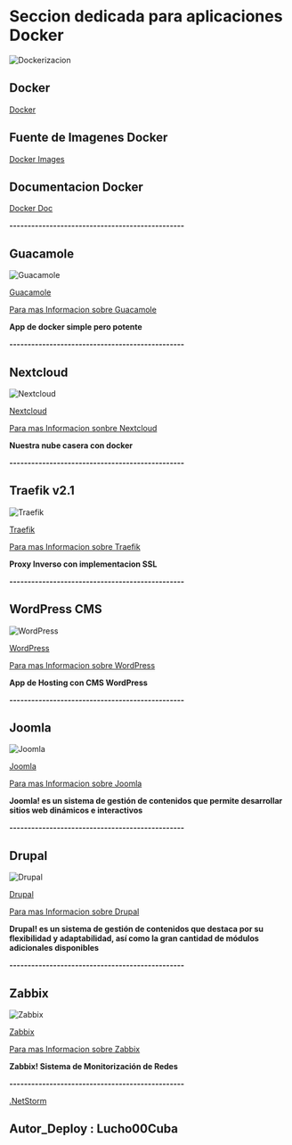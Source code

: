 
# Seccion dedicada para aplicaciones Docker 

![Dockerizacion](https://hdwallpaperim.com/wp-content/uploads/2017/08/25/461265-docker-containers.jpg)

## Docker

[Docker](https://www.docker.com/)

## Fuente de Imagenes Docker

[Docker Images](https://hub.docker.com/)

## Documentacion Docker

[Docker Doc](https://docs.docker.com/)

**------------------------------------------------**

## Guacamole

![Guacamole](https://www.linuxadictos.com/wp-content/uploads/apache-guacamole-logo.jpg)

[Guacamole](https://github.com/Lucho00Cuba/Docker/tree/main/Guacamole)

[Para mas Informacion sobre Guacamole](https://guacamole.apache.org/)

**App de docker simple pero potente**

**------------------------------------------------**

## Nextcloud

![Nextcloud](https://linuxnews.de/wp-content/uploads/2017/09/nextcloud_logo-703x380.png)

[Nextcloud](https://github.com/Lucho00Cuba/Docker/tree/main/Nextcloud)

[Para mas Informacion sonbre Nextcloud](https://nextcloud.com/)

**Nuestra nube casera con docker**

**------------------------------------------------**

## Traefik v2.1

![Traefik](https://roocket.ir/public/images/2019/11/3/reverse-proxy-traefik.png)

[Traefik](https://github.com/Lucho00Cuba/Docker/tree/main/Traefik)

[Para mas Informacion sobre Traefik](https://traefik.io/traefik/)

**__Proxy Inverso con implementacion SSL__**

**------------------------------------------------**

## WordPress CMS

![WordPress](https://blog.hdwallsource.com/wp-content/uploads/2018/02/wordpress-logo-wallpaper-62785-64776-hd-wallpapers.jpg.png)

[WordPress](https://github.com/Lucho00Cuba/Docker/tree/main/Wordpress)

[Para mas Informacion sobre WordPress](https://es.wikipedia.org/wiki/WordPress)

**App de Hosting con CMS WordPress**


**------------------------------------------------**

## Joomla

![Joomla](https://nakedsecurity.sophos.com/wp-content/uploads/sites/2/2017/09/joomla.png?w=775)

[Joomla](https://github.com/Lucho00Cuba/Docker/tree/main/Joomla)

[Para mas Informacion sobre Joomla](https://www.joomla.org/)

**Joomla! es un sistema de gestión de contenidos que permite desarrollar sitios web dinámicos e interactivos**

**------------------------------------------------**

## Drupal

![Drupal](http://3.bp.blogspot.com/-qpidQPgQCxA/VJXdc9xPp4I/AAAAAAAAHqI/2DYnLi3l_u4/s1600/Logo%2BDrupal.png)

[Drupal](https://github.com/Lucho00Cuba/Docker/tree/main/Drupal)

[Para mas Informacion sobre Drupal](https://www.drupal.org/)

**Drupal! es un sistema de gestión de contenidos que destaca por su flexibilidad y adaptabilidad, así como la gran cantidad de módulos adicionales disponibles**

**------------------------------------------------**

## Zabbix

![Zabbix](https://upload.wikimedia.org/wikipedia/commons/b/bf/Zabbix_logo.png)

[Zabbix](https://github.com/Lucho00Cuba/Docker/tree/main/Zabbix)

[Para mas Informacion sobre Zabbix](https://www.zabbix.com//)

**Zabbix! Sistema de Monitorización de Redes**

**------------------------------------------------**


[.NetStorm](https://github.com/Lucho00Cuba/Docker/blob/main/push.txt)

## Autor_Deploy : Lucho00Cuba
